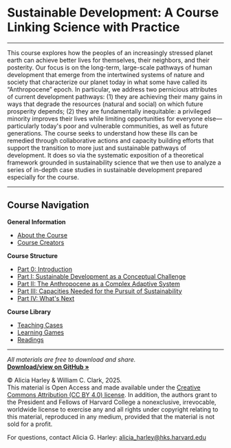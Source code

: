 # Sustainable Development: A Course Linking Science with Practice


---

This course explores how the peoples of an increasingly stressed planet earth can achieve better lives for themselves, their neighbors, and their posterity. Our focus is on the long-term, large-scale pathways of human development that emerge from the intertwined systems of nature and society that characterize our planet today in what some have called its “Anthropocene” epoch. In particular, we address two pernicious attributes of current development pathways: (1) they are achieving their many gains in ways that degrade the resources (natural and social) on which future prosperity depends; (2) they are fundamentally inequitable: a privileged minority improves their lives while limiting opportunities for everyone else—particularly today's poor and vulnerable communities, as well as future generations. The course seeks to understand how these ills can be remedied through collaborative actions and capacity building efforts that support the transition to more just and sustainable pathways of development. It does so via the systematic exposition of a theoretical framework grounded in sustainability science that we then use to analyze a series of in-depth case studies in sustainable development prepared especially for the course.

---

##  Course Navigation

**General Information**
- [About the Course](about.md)
- [Course Creators](creators.md)

**Course Structure**
- [Part 0: Introduction](part-0-introduction/)
- [Part I: Sustainable Development as a Conceptual Challenge](part-1-conceptual-challenge/)
- [Part II: The Anthropocene as a Complex Adaptive System](part-2-anthropocene/)
- [Part III: Capacities Needed for the Pursuit of Sustainability](part-3-capacities/)
- [Part IV: What's Next](part-4-next-steps/)

**Course Library**
- [Teaching Cases](course-library/teaching-cases/)
- [Learning Games](course-library/learning-games/)
- [Readings](course-library/readings/)

---

_All materials are free to download and share._  
**[Download/view on GitHub »](https://github.com/agharley/sustdev)**

© Alicia Harley & William C. Clark, 2025.  
This material is Open Access and made available under the [Creative Commons Attribution (CC BY 4.0) license](https://creativecommons.org/licenses/by/4.0/). In addition, the authors grant to the President and Fellows of Harvard College a nonexclusive, irrevocable, worldwide license to exercise any and all rights under copyright relating to this material, reproduced in any medium, provided that the material is not sold for a profit.

For questions, contact Alicia G. Harley: [alicia_harley@hks.harvard.edu](mailto:alicia_harley@hks.harvard.edu)